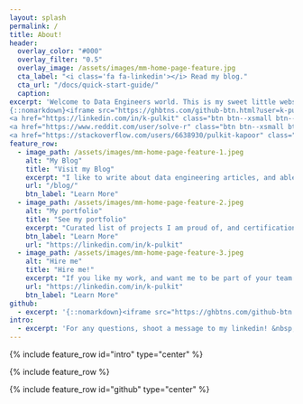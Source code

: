 ```yaml
---
layout: splash
permalink: /
title: About!
header:
  overlay_color: "#000"
  overlay_filter: "0.5"
  overlay_image: /assets/images/mm-home-page-feature.jpg
  cta_label: "<i class='fa fa-linkedin'></i> Read my blog."
  cta_url: "/docs/quick-start-guide/"
  caption:
excerpt: 'Welcome to Data Engineers world. This is my sweet little website that serve as a entry point into my world. Here, you can read my ideas on my blog, learn more about me, my projects, and connect with me. <br /><br /> 
{::nomarkdown}<iframe src="https://ghbtns.com/github-btn.html?user=k-pulkit&type=follow&count=true" frameborder="0" scrolling="0" width="170" height="20" title="GitHub"></iframe>{:/nomarkdown} <br />
<a href="https://linkedin.com/in/k-pulkit" class="btn btn--xsmall btn--linkedin" title="Follow me"><i class="fab fa-fw fa-linkedin" aria-hidden="true"></i><span> linkedin</span></a>
<a href="https://www.reddit.com/user/solve-r" class="btn btn--xsmall btn--reddit" title="Follow me"><i class="fab fa-fw fa-reddit" aria-hidden="true"></i><span> reddit</span></a>
<a href="https://stackoverflow.com/users/6638930/pulkit-kapoor" class="btn btn--xsmall btn--stackoverflow" title="Follow me"><i class="fab fa-fw fa-stack-overflow" aria-hidden="true"></i><span> stackoverflow</span></a>'
feature_row:
  - image_path: /assets/images/mm-home-page-feature-1.jpeg
    alt: "My Blog"
    title: "Visit my Blog"
    excerpt: "I like to write about data engineering articles, and able solutions to sticky bugs that come in my day job."
    url: "/blog/"
    btn_label: "Learn More"
  - image_path: /assets/images/mm-home-page-feature-2.jpeg
    alt: "My portfolio"
    title: "See my portfolio"
    excerpt: "Curated list of projects I am proud of, and certifications I have done or the interests I have at the moment."
    btn_label: "Learn More"
    url: "https://linkedin.com/in/k-pulkit"
  - image_path: /assets/images/mm-home-page-feature-3.jpeg
    alt: "Hire me"
    title: "Hire me!"
    excerpt: "If you like my work, and want me to be part of your team. Do not hesitate, I am open to great opportunities!"
    url: "https://linkedin.com/in/k-pulkit"
    btn_label: "Learn More"
github:
  - excerpt: '{::nomarkdown}<iframe src="https://ghbtns.com/github-btn.html?user=k-pulkit&type=follow&count=true" frameborder="0" scrolling="0" width="170" height="20" title="GitHub"></iframe>{:/nomarkdown}'
intro:
  - excerpt: 'For any questions, shoot a message to my linkedin! &nbsp; [<i class="fab fa-fw fa-linkedin" aria-hidden="true"></i> @k-pulkit](https://linkedin.com/in/k-pulkit){: .btn .btn--twitter}'
---
```


{% include feature_row id="intro" type="center" %}

{% include feature_row %}

{% include feature_row id="github" type="center" %}